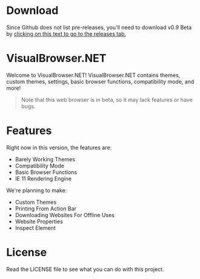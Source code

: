 # Download
Since Github does not list pre-releases, you'll need to download v0.9 Beta by [clicking on this text to go to the releases tab.](https://github.com/swordlink1/VisualBrowser.NET/releases "Click on this link to go to the releases tab.")

# VisualBrowser.NET
Welcome to VisualBrowser.NET! VisualBrowser.NET contains themes, custom themes, settings, basic browser functions, compatibility mode, and more!
> Note that this web browser is in beta, so it may lack features or have bugs.

# Features
Right now in this version, the features are:
- Barely Working Themes
- Compatibility Mode
- Basic Browser Functions
- IE 11 Rendering Engine

We're planning to make:

- Custom Themes
- Printing From Action Bar
- Downloading Websites For Offline Uses
- Website Properties
- Inspect Element

# License
Read the LICENSE file to see what you can do with this project.

